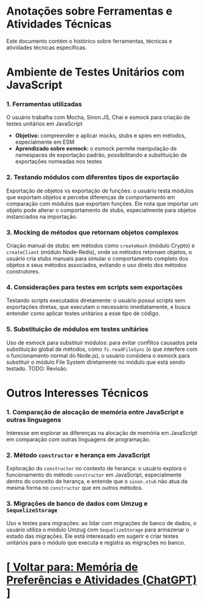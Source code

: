 # Anotações sobre Ferramentas e Atividades Técnicas

Este documento contém o histórico sobre ferramentas, técnicas e atividades técnicas específicas.

# Ambiente de Testes Unitários com JavaScript

### 1. Ferramentas utilizadas

O usuário trabalha com Mocha, Sinon.JS, Chai e esmock para criação de testes unitários em JavaScript

- **Objetivo:** compreender e aplicar mocks, stubs e spies em métodos, especialmente em ESM
- **Aprendizado sobre esmock:** o esmock permite manipulação de namespaces de exportação padrão, possibilitando a substituição de exportações nomeadas nos testes

### 2. Testando módulos com diferentes tipos de exportação

Exportação de objetos vs exportação de funções: o usuário testa módulos que exportam objetos e percebe diferenças de comportamento em comparação com módulos que exportam funções. Ele nota que importar um objeto pode alterar o comportamento de stubs, especialmente para objetos instanciados na importação.

### 3. Mocking de métodos que retornam objetos complexos

Criação manual de stubs: em métodos como `createHash` (módulo Crypto) e `createClient` (módulo Node-Redis), onde os métodos retornam objetos, o usuário cria stubs manuais para simular o comportamento completo dos objetos e seus métodos associados, evitando o uso direto dos métodos construtores.

### 4. Considerações para testes em scripts sem exportações

Testando scripts executados diretamente: o usuário possui scripts sem exportações diretas, que executam o necessário imediatamente, e busca entender como aplicar testes unitários a esse tipo de código.

### 5. Substituição de módulos em testes unitários

Uso de esmock para substituir módulos: para evitar conflitos causados pela substituição global de métodos, como `fs.readFileSync` (o que interfere com o funcionamento normal do Node.js), o usuário considera o esmock para substituir o módulo File System diretamente no módulo que está sendo testado. TODO: Revisão.

# Outros Interesses Técnicos

### 1. Comparação de alocação de memória entre JavaScript e outras linguagens

Interesse em explorar as diferenças na alocação de memória em JavaScript em comparação com outras linguagens de programação.

### 2. Método `constructor` e herança em JavaScript

Exploração do `constructor` no contexto de herança: o usuário explora o funcionamento do método `constructor` em JavaScript, especialmente dentro do conceito de herança, e entende que o `sinon.stub` não atua da mesma forma no `constructor` que em outros métodos.

### 3. Migrações de banco de dados com Umzug e `SequelizeStorage`

Uso e testes para migrações: ao lidar com migrações de banco de dados, o usuário utiliza o módulo Umzug com `SequelizeStorage` para armazenar o estado das migrações. Ele está interessado em sugerir e criar testes unitários para o módulo que executa e registra as migrações no banco.

# [[ Voltar para: Memória de Preferências e Atividades (ChatGPT) ]](./1-memoria-preferencias-atividades.md)